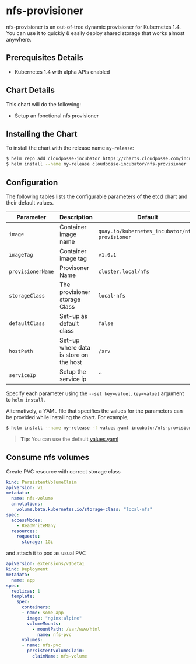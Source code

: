 # nfs-provisioner

nfs-provisioner is an out-of-tree dynamic provisioner for Kubernetes 1.4.
You can use it to quickly & easily deploy shared storage that works almost anywhere.

## Prerequisites Details
* Kubernetes 1.4 with alpha APIs enabled

## Chart Details
This chart will do the following:

* Setup an fonctional nfs provisioner

## Installing the Chart

To install the chart with the release name `my-release`:

```bash
$ helm repo add cloudposse-incubator https://charts.cloudposse.com/incubator
$ helm install --name my-release cloudposse-incubator/nfs-provisioner
```

## Configuration

The following tables lists the configurable parameters of the etcd chart and their default values.


| Parameter               | Description                            | Default                                                    |
| ----------------------- | -------------------------------------- | ---------------------------------------------------------- |
| `image`                 | Container image name                   | `quay.io/kubernetes_incubator/nfs-provisioner`             |
| `imageTag`              | Container image tag                    | `v1.0.1`                                                   |
| `provisionerName`       | Provisoner Name                        | `cluster.local/nfs`                                        |
| `storageClass`          | The provisioner storage Class          | `local-nfs`                                                |
| `defaultClass`          | Set-up as default class                | `false`                                                    |
| `hostPath`              | Set-up where data is store on the host | `/srv`                                                     |
| `serviceIp`             | Setup the service ip                   | ``                                                         |

Specify each parameter using the `--set key=value[,key=value]` argument to `helm install`.

Alternatively, a YAML file that specifies the values for the parameters can be provided while installing the chart. For example,

```bash
$ helm install --name my-release -f values.yaml incubator/nfs-provisioner
```

> **Tip**: You can use the default [values.yaml](values.yaml)


## Consume nfs volumes

Create PVC resource with correct storage class

```yaml
kind: PersistentVolumeClaim
apiVersion: v1
metadata:
  name: nfs-volume
  annotations:
    volume.beta.kubernetes.io/storage-class: "local-nfs"
spec:
  accessModes:
    - ReadWriteMany
  resources:
    requests:
      storage: 1Gi
```

and attach it to pod as usual PVC

```yaml
apiVersion: extensions/v1beta1
kind: Deployment
metadata:
  name: app
spec:
  replicas: 1
  template:
    spec:
      containers:
      - name: some-app
        image: "nginx:alpine"
        volumeMounts:
          - mountPath: /var/www/html
            name: nfs-pvc
      volumes:
      - name: nfs-pvc
        persistentVolumeClaim:
          claimName: nfs-volume
```